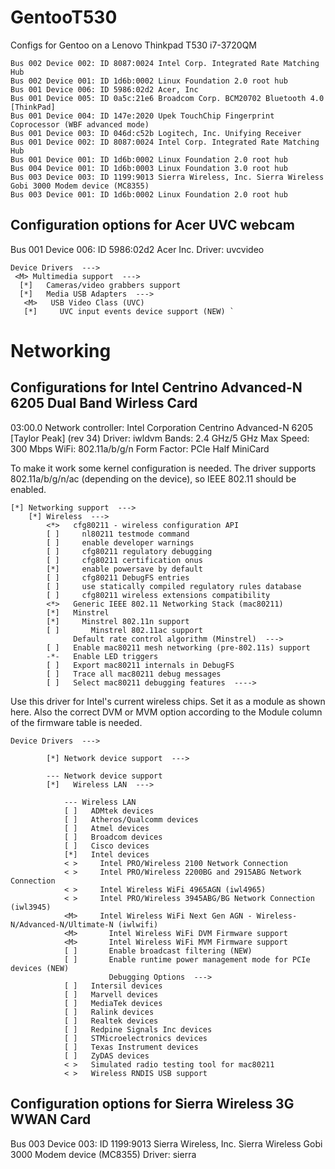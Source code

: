 # GentooT530
Configs for Gentoo on a Lenovo Thinkpad T530 i7-3720QM
```
Bus 002 Device 002: ID 8087:0024 Intel Corp. Integrated Rate Matching Hub
Bus 002 Device 001: ID 1d6b:0002 Linux Foundation 2.0 root hub
Bus 001 Device 006: ID 5986:02d2 Acer, Inc 
Bus 001 Device 005: ID 0a5c:21e6 Broadcom Corp. BCM20702 Bluetooth 4.0 [ThinkPad]
Bus 001 Device 004: ID 147e:2020 Upek TouchChip Fingerprint Coprocessor (WBF advanced mode)
Bus 001 Device 003: ID 046d:c52b Logitech, Inc. Unifying Receiver
Bus 001 Device 002: ID 8087:0024 Intel Corp. Integrated Rate Matching Hub
Bus 001 Device 001: ID 1d6b:0002 Linux Foundation 2.0 root hub
Bus 004 Device 001: ID 1d6b:0003 Linux Foundation 3.0 root hub
Bus 003 Device 003: ID 1199:9013 Sierra Wireless, Inc. Sierra Wireless Gobi 3000 Modem device (MC8355)
Bus 003 Device 001: ID 1d6b:0002 Linux Foundation 2.0 root hub
```

## Configuration options for Acer UVC webcam
Bus 001 Device 006: ID 5986:02d2 Acer Inc.
Driver: uvcvideo

```
Device Drivers  --->
 <M> Multimedia support  --->
  [*]   Cameras/video grabbers support
  [*]   Media USB Adapters  --->
   <M>   USB Video Class (UVC)  
   [*]     UVC input events device support (NEW) `
```


# Networking

## Configurations for Intel Centrino Advanced-N 6205 Dual Band Wirless Card
03:00.0 Network controller: Intel Corporation Centrino Advanced-N 6205 [Taylor Peak] (rev 34)
Driver: iwldvm
Bands: 2.4 GHz/5 GHz
Max Speed: 300 Mbps
WiFi: 802.11a/b/g/n
Form Factor: PCIe Half MiniCard

To make it work some kernel configuration is needed. The driver supports 802.11a/b/g/n/ac (depending on the device), so IEEE 802.11 should be enabled. 

```
[*] Networking support  --->
    [*] Wireless  --->
        <*>   cfg80211 - wireless configuration API
        [ ]     nl80211 testmode command
        [ ]     enable developer warnings
        [ ]     cfg80211 regulatory debugging
        [ ]     cfg80211 certification onus
        [*]     enable powersave by default
        [ ]     cfg80211 DebugFS entries
        [ ]     use statically compiled regulatory rules database
        [ ]     cfg80211 wireless extensions compatibility
        <*>   Generic IEEE 802.11 Networking Stack (mac80211)
        [*]   Minstrel
        [*]     Minstrel 802.11n support
        [ ]       Minstrel 802.11ac support
              Default rate control algorithm (Minstrel)  --->
        [ ]   Enable mac80211 mesh networking (pre-802.11s) support
        -*-   Enable LED triggers
        [ ]   Export mac80211 internals in DebugFS
        [ ]   Trace all mac80211 debug messages
        [ ]   Select mac80211 debugging features  ---->
```

Use this driver for Intel's current wireless chips. Set it as a module <M> as shown here. Also the correct DVM or MVM option according to the Module column of the firmware table is needed. 

```
Device Drivers  --->
 
        [*] Network device support  --->
 
        --- Network device support
        [*]   Wireless LAN  --->
 
            --- Wireless LAN
            [ ]   ADMtek devices
            [ ]   Atheros/Qualcomm devices
            [ ]   Atmel devices
            [ ]   Broadcom devices
            [ ]   Cisco devices
            [*]   Intel devices
            < >     Intel PRO/Wireless 2100 Network Connection
            < >     Intel PRO/Wireless 2200BG and 2915ABG Network Connection
            < >     Intel Wireless WiFi 4965AGN (iwl4965)
            < >     Intel PRO/Wireless 3945ABG/BG Network Connection (iwl3945)
            <M>     Intel Wireless WiFi Next Gen AGN - Wireless-N/Advanced-N/Ultimate-N (iwlwifi)
            <M>       Intel Wireless WiFi DVM Firmware support
            <M>       Intel Wireless WiFi MVM Firmware support
            [ ]       Enable broadcast filtering (NEW)
            [ ]       Enable runtime power management mode for PCIe devices (NEW)
                      Debugging Options  --->
            [ ]   Intersil devices
            [ ]   Marvell devices
            [ ]   MediaTek devices
            [ ]   Ralink devices
            [ ]   Realtek devices
            [ ]   Redpine Signals Inc devices
            [ ]   STMicroelectronics devices
            [ ]   Texas Instrument devices
            [ ]   ZyDAS devices
            < >   Simulated radio testing tool for mac80211
            < >   Wireless RNDIS USB support
```

## Configuration options for Sierra Wireless 3G WWAN Card
Bus 003 Device 003: ID 1199:9013 Sierra Wireless, Inc. Sierra Wireless Gobi 3000 Modem device (MC8355)
Driver: sierra
